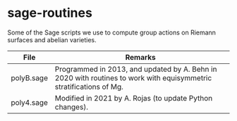 # sage-routines
Some of the Sage scripts we use to compute group actions on Riemann surfaces and abelian varieties.

| File       	| Remarks                                                                                                            	|
|------------	|--------------------------------------------------------------------------------------------------------------------	|
| polyB.sage 	| Programmed in 2013, and updated by A. Behn in 2020 with routines to work with equisymmetric stratifications of Mg. 	|
| poly4.sage 	| Modified in 2021 by A. Rojas (to update Python changes).                                                           	|
